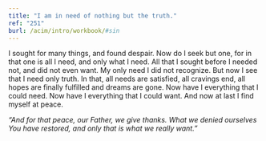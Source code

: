 ```yaml
---
title: "I am in need of nothing but the truth."
ref: "251"
burl: /acim/intro/workbook/#sin
---
```


I sought for many things, and found despair. Now do I seek but one, for
in that one is all I need, and only what I need. All that I sought
before I needed not, and did not even want. My only need I did not
recognize. But now I see that I need only truth. In that, all needs are
satisfied, all cravings end, all hopes are finally fulfilled and dreams
are gone. Now have I everything that I could need. Now have I everything
that I could want. And now at last I find myself at peace.

*“And for that peace, our Father, we give thanks. What we denied
ourselves You have restored, and only that is what we really want.”*


